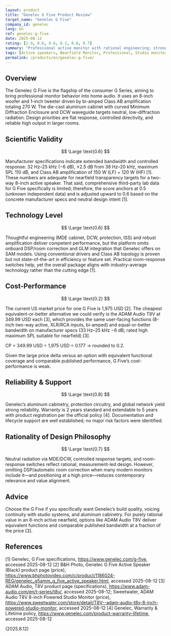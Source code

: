 ```yaml
---
layout: product
title: "Genelec G Five Product Review"
target_name: "Genelec G Five"
company_id: genelec
lang: en
ref: genelec-g-five
date: 2025-08-12
rating: [2.9, 0.6, 0.6, 0.2, 0.8, 0.7]
summary: "Professional active monitor with rational engineering; strong specs but weak cost-performance versus equally capable 8-inch alternatives"
tags: [Active speakers, Nearfield Monitor, Professional, Studio monitors]
permalink: /products/en/genelec-g-five/
---
```

## Overview

The Genelec G Five is the flagship of the consumer G Series, aiming to bring professional monitor behavior into home audio. It uses an 8-inch woofer and 1-inch tweeter driven by bi-amped Class AB amplification totaling 270 W. The die-cast aluminum cabinet with curved Minimum Diffraction Enclosure and DCW waveguide targets neutral, low-diffraction radiation. Design priorities are flat response, controlled directivity, and reliable high output in larger rooms.

## Scientific Validity

$$ \Large \text{0.6} $$

Manufacturer specifications indicate extended bandwidth and controlled response: 32 Hz–25 kHz (−6 dB), ±2.5 dB from 38 Hz–20 kHz, maximum SPL 110 dB, and Class AB amplification of 150 W (LF) + 120 W (HF) [1]. These numbers are adequate for nearfield transparency targets for a two-way 8-inch active speaker. That said, comprehensive third-party lab data for G Five specifically is limited; therefore, the score anchors at 0.5 (unknown independent data) and is adjusted upward to 0.6 based on the concrete manufacturer specs and neutral design intent [1].

## Technology Level

$$ \Large \text{0.6} $$

Thoughtful engineering (MDE cabinet, DCW, protection, ISS) and robust amplification deliver competent performance, but the platform omits onboard DSP/room correction and GLM integration that Genelec offers on SAM models. Using conventional drivers and Class AB topology is proven but not state-of-the-art in efficiency or feature set. Practical room-response switches help, yet the overall package aligns with industry-average technology rather than the cutting edge [1].

## Cost-Performance

$$ \Large \text{0.2} $$

The current US market price for one G Five is 1,975 USD [2]. The cheapest equivalent-or-better alternative we could verify is the ADAM Audio T8V at 349.99 USD each [3], which provides the same user-facing functions (8-inch two-way active, XLR/RCA inputs, bi-amped) and equal-or-better bandwidth on manufacturer specs (33 Hz–25 kHz −6 dB; rated high maximum SPL suitable for nearfield) [3].

CP = 349.99 USD ÷ 1,975 USD = 0.177 → rounded to 0.2.

Given the large price delta versus an option with equivalent functional coverage and comparable published performance, G Five’s cost-performance is weak.

## Reliability & Support

$$ \Large \text{0.8} $$

Genelec’s aluminum cabinetry, protection circuitry, and global network yield strong reliability. Warranty is 2 years standard and extendable to 5 years with product registration per the official policy [4]. Documentation and lifecycle support are well established; no major risk factors were identified.

## Rationality of Design Philosophy

$$ \Large \text{0.7} $$

Neutral radiation via MDE/DCW, controlled response targets, and room-response switches reflect rational, measurement-led design. However, omitting DSP/automatic room correction when many modern monitors include it—and positioning at a high price—reduces contemporary relevance and value alignment.

## Advice

Choose the G Five if you specifically want Genelec’s build quality, voicing continuity with studio systems, and aluminum cabinetry. For purely rational value in an 8-inch active nearfield, options like ADAM Audio T8V deliver equivalent functions and comparable published bandwidth at a fraction of the price [3].

## References

[1] Genelec, G Five specifications, https://www.genelec.com/g-five, accessed 2025-08-12
[2] B&H Photo, Genelec G Five Active Speaker (Black) product page (price), https://www.bhphotovideo.com/c/product/1186024-REG/genelec_g5amm_g_five_active_speaker.html, accessed 2025-08-12
[3] ADAM Audio, T8V product page (specifications), https://www.adam-audio.com/en/t-series/t8v/, accessed 2025-08-12; Sweetwater, ADAM Audio T8V 8-inch Powered Studio Monitor (price), https://www.sweetwater.com/store/detail/T8V--adam-audio-t8v-8-inch-powered-studio-monitor, accessed 2025-08-12
[4] Genelec, Warranty & Lifetime policy, https://www.genelec.com/product-warranty-lifetime, accessed 2025-08-12

(2025.8.12)